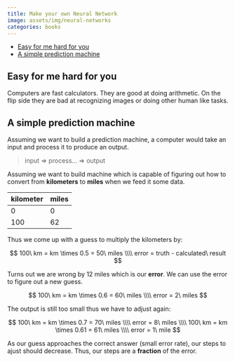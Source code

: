 ```yaml
---
title: Make your own Neural Network
image: assets/img/neural-networks
categories: books
---
```


- [Easy for me hard for you](#easy-for-me-hard-for-you)
- [A simple prediction machine](#a-simple-prediction-machine)

## Easy for me hard for you

Computers are fast calculators. They are good at doing arithmetic. On the flip
side they are bad at recognizing images or doing other human like tasks.

## A simple prediction machine

Assuming we want to build a prediction machine, a computer would take an input
and process it to produce an output.

> input => process... => output

Assuming we want to build machine which is capable of figuring out how to
convert from **kilometers** to **miles** when we feed it some data.

| kilometer | miles |
| --------- | ----- |
| 0         | 0     |
| 100       | 62    |

Thus we come up with a guess to multiply the kilometers by:

$$
100\ km = km \times 0.5 = 50\ miles \\\\
error = truth - calculated\ result
$$

Turns out we are wrong by 12 miles which is our **error**. We can use the error
to figure out a new guess.

$$
100\ km = km \times 0.6 = 60\ miles \\\\
error = 2\ miles
$$

The output is still too small thus we have to adjust again:

$$
100\ km = km \times 0.7 = 70\ miles \\\\
error = 8\ miles \\\\
100\ km = km \times 0.61 = 61\ miles \\\\
error = 1\ mile
$$

As our guess approaches the correct answer (small error rate), our steps to
ajust should decrease. Thus, our steps are a **fraction** of the error.

